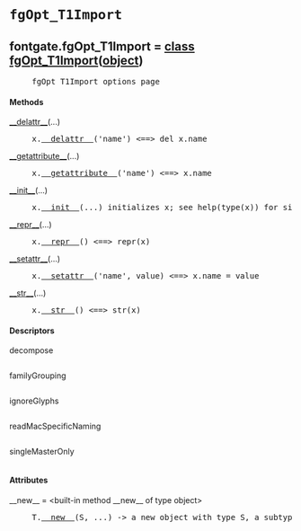 

<a name="fontgate.fgOpt_T1Import"></a>

# `fgOpt_T1Import`


<dt class="class"><h2><span class="class-name">fontgate.fgOpt_T1Import</span> = <a name="fontgate.fgOpt_T1Import" href="#fontgate.fgOpt_T1Import">class fgOpt_T1Import</a>(<a href="./__builtin__.html#object">object</a>)</h2></dt><dd class="class"><dd>


<pre class="doc" markdown="0">fgOpt_T1Import options page</pre>


</dd><h4 class="head-methods">Methods </h4><dl class="function"><dt><a name="fgOpt_T1Import-__delattr__" href="#fgOpt_T1Import-__delattr__"><span class="function-name">__delattr__</span></a><span class="argspec">(...)</span></dt><dd>

<pre class="doc" markdown="0">x.<a href="#fontgate.fgOpt_T1Import-__delattr__">__delattr__</a>('name') <==> del x.name</pre>

</dd></dl>
<dl class="function"><dt><a name="fgOpt_T1Import-__getattribute__" href="#fgOpt_T1Import-__getattribute__"><span class="function-name">__getattribute__</span></a><span class="argspec">(...)</span></dt><dd>

<pre class="doc" markdown="0">x.<a href="#fontgate.fgOpt_T1Import-__getattribute__">__getattribute__</a>('name') <==> x.name</pre>

</dd></dl>
<dl class="function"><dt><a name="fgOpt_T1Import-__init__" href="#fgOpt_T1Import-__init__"><span class="function-name">__init__</span></a><span class="argspec">(...)</span></dt><dd>

<pre class="doc" markdown="0">x.<a href="#fontgate.fgOpt_T1Import-__init__">__init__</a>(...) initializes x; see help(type(x)) for signature</pre>

</dd></dl>
<dl class="function"><dt><a name="fgOpt_T1Import-__repr__" href="#fgOpt_T1Import-__repr__"><span class="function-name">__repr__</span></a><span class="argspec">(...)</span></dt><dd>

<pre class="doc" markdown="0">x.<a href="#fontgate.fgOpt_T1Import-__repr__">__repr__</a>() <==> repr(x)</pre>

</dd></dl>
<dl class="function"><dt><a name="fgOpt_T1Import-__setattr__" href="#fgOpt_T1Import-__setattr__"><span class="function-name">__setattr__</span></a><span class="argspec">(...)</span></dt><dd>

<pre class="doc" markdown="0">x.<a href="#fontgate.fgOpt_T1Import-__setattr__">__setattr__</a>('name', value) <==> x.name = value</pre>

</dd></dl>
<dl class="function"><dt><a name="fgOpt_T1Import-__str__" href="#fgOpt_T1Import-__str__"><span class="function-name">__str__</span></a><span class="argspec">(...)</span></dt><dd>

<pre class="doc" markdown="0">x.<a href="#fontgate.fgOpt_T1Import-__str__">__str__</a>() <==> str(x)</pre>

</dd></dl>

  <h4 class="head-desc">Descriptors </h4><dl class="descriptor"><dt>decompose</dt>
<dd>

<pre class="doc" markdown="0"></pre>

</dd>
</dl>
<dl class="descriptor"><dt>familyGrouping</dt>
<dd>

<pre class="doc" markdown="0"></pre>

</dd>
</dl>
<dl class="descriptor"><dt>ignoreGlyphs</dt>
<dd>

<pre class="doc" markdown="0"></pre>

</dd>
</dl>
<dl class="descriptor"><dt>readMacSpecificNaming</dt>
<dd>

<pre class="doc" markdown="0"></pre>

</dd>
</dl>
<dl class="descriptor"><dt>singleMasterOnly</dt>
<dd>

<pre class="doc" markdown="0"></pre>

</dd>
</dl>

  <h4 class="head-attrs">Attributes </h4><dl><dt><span class="other-name">__new__</span> = &lt;built-in method __new__ of type object&gt;<dd>

<pre class="doc" markdown="0">T.<a href="#fontgate.fgOpt_T1Import-__new__">__new__</a>(S, ...) -> a new object with type S, a subtype of T</pre>

</dd></dl>
</dd>
